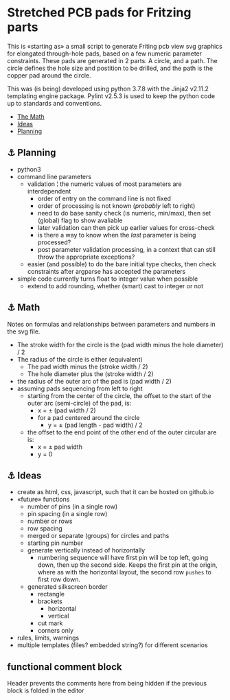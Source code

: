 <!-- cSpell:enable -->
# Stretched PCB pads for Fritzing parts

<link href="css/markdown.css" rel="stylesheet"/>

This is «starting as» a small script to generate Friting pcb view svg graphics for elongated through-hole pads, based on a few numeric parameter constraints. These pads are generated in 2 parts. A circle, and a path. The circle defines the hole size and postition to be drilled, and the path is the copper pad around the circle.

This was (is being) developed using python 3.7.8 with the Jinja2 v2.11.2 templating engine package. Pylint v2.5.3 is used to keep the python code up to standards and conventions.

* [The Math](#link_math)
* [Ideas](#link_ideas)
* [Planning](#link_planning)

<!--
* [Link](#link_link)
## <a name="link_link">⚓</a> Link
-->

## <a name="link_planning">⚓</a> Planning

* python3
* command line parameters
  * validation ¦ the numeric values of most parameters are interdependent
    * order of entry on the command line is not fixed
    * order of processing is not known (_probably_ left to right)
    * need to do base sanity check (is numeric, min/max), then set (global) flag to show avaliable
    * later validation can then pick up earlier values for cross-check
    * is there a way to know when the _last_ parameter is being processed?
    * post parameter validation processing, in a context that can still throw the appropriate exceptions?
  * easier (and possible) to do the bare initial type checks, then check constraints after argparse has accepted the parameters
* simple code currently turns float to integer value when possible
  * extend to add rounding, whether (smart) cast to integer or not

## <a name="link_math">⚓</a> Math

Notes on formulas and relationships between parameters and numbers in the svg file.

* The stroke width for the circle is the (pad width minus the hole diameter) / 2
* The radius of the circle is either (equivalent)
  * The pad width minus the (stroke width / 2)
  * The hole diameter plus the (stroke width / 2)
* the radius of the outer arc of the pad is (pad width / 2)
* assuming pads sequencing from left to right
  * starting from the center of the circle, the offset to the start of the outer arc (semi-circle) of the pad, is:
    * x = ± (pad width / 2)
    * for a pad centered around the circle
      * y = ± (pad length - pad width) / 2
  * the offset to the end point of the other end of the outer circular are is:
    * x = ± pad width
    * y = 0

## <a name="link_ideas">⚓</a> Ideas

* create as html, css, javascript, such that it can be hosted on github.io
* «future» functions
  * number of pins (in a single row)
  * pin spacing (in a single row)
  * number or rows
  * row spacing
  * merged or separate (groups) for circles and paths
  * starting pin number
  * generate vertically instead of horizontally
    * numbering sequence will have first pin will be top left, going down, then up the second side. Keeps the first pin at the origin, where as with the horizontal layout, the second row `pushes` to first row down.
  * generated silkscreen border
    * rectangle
    * brackets
      * horizontal
      * vertical
    * cut mark
    * corners only
* rules, limits, warnings
* multiple templates (files? embedded string?) for different scenarios

## functional comment block

Header prevents the comments here from being hidden if the previous block is folded in the editor

<!-- cSpell:disable -->
<!-- cSpell:enable -->
<!--
# cSpell:disable
# cSpell:enable
cSpell:words
cSpell:ignore
cSpell:enableCompoundWords
-->

